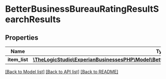 # BetterBusinessBureauRatingResultSearchResults

## Properties
Name | Type | Description | Notes
------------ | ------------- | ------------- | -------------
**item_list** | [**\TheLogicStudio\ExperianBusinessesPHP\Model\BetterBusinessBureauRatingResultSearchResultsItemList**](BetterBusinessBureauRatingResultSearchResultsItemList.md) |  | [optional] 

[[Back to Model list]](../README.md#documentation-for-models) [[Back to API list]](../README.md#documentation-for-api-endpoints) [[Back to README]](../README.md)


